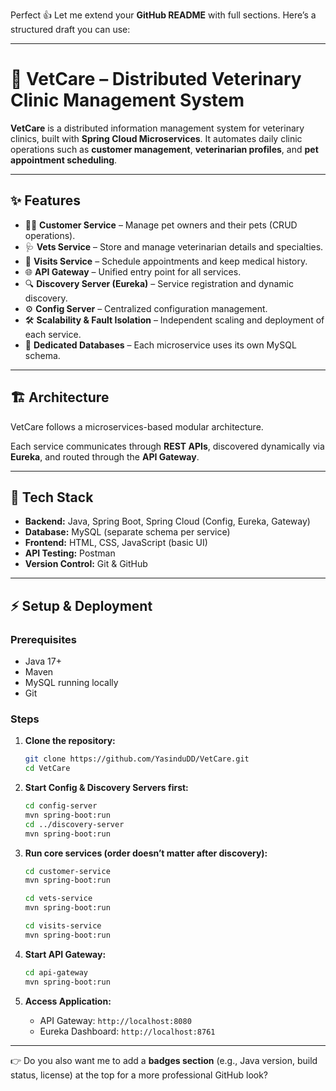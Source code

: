 Perfect 👍 Let me extend your **GitHub README** with full sections. Here’s a structured draft you can use:

---

# 🐾 VetCare – Distributed Veterinary Clinic Management System

**VetCare** is a distributed information management system for veterinary clinics, built with **Spring Cloud Microservices**. It automates daily clinic operations such as **customer management**, **veterinarian profiles**, and **pet appointment scheduling**.

---

## ✨ Features

* 👩‍⚕️ **Customer Service** – Manage pet owners and their pets (CRUD operations).
* 🩺 **Vets Service** – Store and manage veterinarian details and specialties.
* 📅 **Visits Service** – Schedule appointments and keep medical history.
* 🌐 **API Gateway** – Unified entry point for all services.
* 🔍 **Discovery Server (Eureka)** – Service registration and dynamic discovery.
* ⚙️ **Config Server** – Centralized configuration management.
* 🛠 **Scalability & Fault Isolation** – Independent scaling and deployment of each service.
* 💾 **Dedicated Databases** – Each microservice uses its own MySQL schema.

---

## 🏗 Architecture

VetCare follows a microservices-based modular architecture.



Each service communicates through **REST APIs**, discovered dynamically via **Eureka**, and routed through the **API Gateway**.

---

## 🚀 Tech Stack

* **Backend:** Java, Spring Boot, Spring Cloud (Config, Eureka, Gateway)
* **Database:** MySQL (separate schema per service)
* **Frontend:** HTML, CSS, JavaScript (basic UI)
* **API Testing:** Postman
* **Version Control:** Git & GitHub

---

## ⚡ Setup & Deployment

### Prerequisites

* Java 17+
* Maven
* MySQL running locally
* Git

### Steps

1. **Clone the repository:**

   ```bash
   git clone https://github.com/YasinduDD/VetCare.git
   cd VetCare
   ```

2. **Start Config & Discovery Servers first:**

   ```bash
   cd config-server
   mvn spring-boot:run
   cd ../discovery-server
   mvn spring-boot:run
   ```

3. **Run core services (order doesn’t matter after discovery):**

   ```bash
   cd customer-service
   mvn spring-boot:run

   cd vets-service
   mvn spring-boot:run

   cd visits-service
   mvn spring-boot:run
   ```

4. **Start API Gateway:**

   ```bash
   cd api-gateway
   mvn spring-boot:run
   ```

5. **Access Application:**

   * API Gateway: `http://localhost:8080`
   * Eureka Dashboard: `http://localhost:8761`

---


👉 Do you also want me to add a **badges section** (e.g., Java version, build status, license) at the top for a more professional GitHub look?
